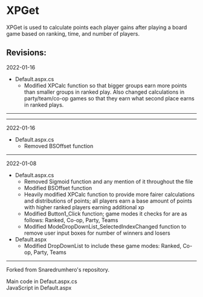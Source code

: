 # XPGet
XPGet is used to calculate points each player gains after playing a board game based on ranking, time, and number of players.

Revisions:
-------------------------------------------------------------------------------------------------------------------------------------------------------------------------------
2022-01-16
 * Default.aspx.cs
   - Modified XPCalc function so that bigger groups earn more points than smaller groups in ranked play. Also changed calculations in party/team/co-op games so that they earn what second place earns in ranked plays.

-------------------------------------------------------------------------------------------------------------------------------------------------------------------------------
-------------------------------------------------------------------------------------------------------------------------------------------------------------------------------
2022-01-16
 * Default.aspx.cs
   - Removed BSOffset function

-------------------------------------------------------------------------------------------------------------------------------------------------------------------------------
2022-01-08 

  * Default.aspx.cs
    - Removed Sigmoid function and any mention of it throughout the file
    - Modified BSOffset function
    - Heavily modified XPCalc function to provide more fairer calculations and distributions of points; all players earn a base amount of points with higher ranked players earning additional xp
    - Modified Button1_Click function; game modes it checks for are as follows: Ranked, Co-op, Party, Teams 
    - Modified ModeDropDownList_SelectedIndexChanged function to remove user input boxes for number of winners and losers
  * Default.aspx
    - Modified DropDownList to include these game modes: Ranked, Co-op, Party, Teams
-------------------------------------------------------------------------------------------------------------------------------------------------------------------------------

Forked from Snaredrumhero's repository.

Main code in Defaut.aspx.cs   
JavaScript in Default.aspx
